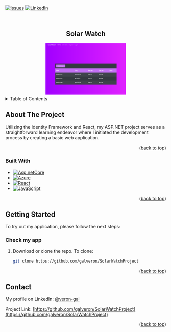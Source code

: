 <a name="readme-top"></a>

[![Issues][issues-shield]][issues-url]
[![LinkedIn][linkedin-shield]][linkedin-url]



<!-- PROJECT LOGO -->
<br />
<div align="center">
  <h2 align="center">Solar Watch</h2>
  <a href="https://github.com/galveron/SolarWatchProject">
    <img src="images/solar.png" alt="Screenshot" width="50%" height="50%">
  </a>
</div>

<!-- TABLE OF CONTENTS -->
<details>
  <summary>Table of Contents</summary>
  <ol>
    <li>
      <a href="#about-the-project">About The Project</a>
      <ul>
        <li><a href="#built-with">Built With</a></li>
      </ul>
    </li>
    <li>
      <a href="#getting-started">Getting Started</a>
      <ul>
        <!-- <li><a href="#prerequisites">Prerequisites</a></li> -->
        <li><a href="#app">Check my app</a></li>
      </ul>
    </li>
    <li><a href="#contact">Contact</a></li>
  </ol>
</details>



<!-- ABOUT THE PROJECT -->
## About The Project

Utilizing the Identity Framework and React, my ASP.NET project serves as a straightforward learning endeavor where I initiated the development process by creating a basic web application.

<p align="right">(<a href="#readme-top">back to top</a>)</p>

### Built With

* [![Asp.netCore][Asp.netCore]][Asp.netCore-url]
* [![Azure][Azure]][Azure-url]
* [![React][React.js]][React-url]
* [![JavaScript][JavaScript]][JavaScript-url]

<p align="right">(<a href="#readme-top">back to top</a>)</p>

<a name="getting-started"></a>
<!-- GETTING STARTED -->
## Getting Started

To try out my application, please follow the next steps:

<!-- ### Prerequisites

* npm
  ```sh
  npm install
  ```
-->

<a name="app"></a>
### Check my app

1. Download or clone the repo.
   To clone: 
   ```sh
   git clone https://github.com/galveron/SolarWatchProject
   ```
<!--2. Install npm pacakges
   ```sh
   npm install
   ```
3. Change directory
   ```sh
   cd ../Mechty-learn/Mechty-learn-frontend
   ```
4. Start frontend
   ```sh
   npm run dev
   ```
5. Open 'http://localhost:8080' in your browser -->
 
<p align="right">(<a href="#readme-top">back to top</a>)</p>


<!-- CONTACT -->
## Contact

My profile on LinkedIn: [@veron-gal](www.linkedin.com/in/veron-gal)

Project Link: [https://github.com/galveron/SolarWatchProject](https://github.com/galveron/SolarWatchProject)

<p align="right">(<a href="#readme-top">back to top</a>)</p>




<!-- MARKDOWN LINKS & IMAGES -->
[issues-shield]: https://img.shields.io/github/issues/galveron/SolarWatchProject.svg?style=for-the-badge
[issues-url]: https://github.com/galveron/SolarWatchProject/issues
[linkedin-shield]: https://img.shields.io/badge/-LinkedIn-black.svg?style=for-the-badge&logo=linkedin&colorB=0096FF
[linkedin-url]: https://linkedin.com/in/veron-gal
[product-screenshot]: images/solar.png
[Asp.netCore]: https://img.shields.io/badge/ASP.NET_Core-512BD4?style=for-the-badge&logo=.net&logoColor=white
[Asp.netCore-url]: https://dotnet.microsoft.com/en-us/apps/aspnet
[Azure]:https://img.shields.io/badge/Microsoft_Azure-0078D4?style=for-the-badge&logo=microsoftazure&logoColor=white
[Azure-url]: https://azure.microsoft.com/en-us/free/search/?ef_id=_k_Cj0KCQjw_qexBhCoARIsAFgBlesj4zlpsF7CRNapEj4KFOyaQQQK_h9AJYF9m3mRFpVk_VZLzcc9OXcaAu0YEALw_wcB_k_&OCID=AIDcmmip7xznjm_SEM__k_Cj0KCQjw_qexBhCoARIsAFgBlesj4zlpsF7CRNapEj4KFOyaQQQK_h9AJYF9m3mRFpVk_VZLzcc9OXcaAu0YEALw_wcB_k_&gad_source=1&gclid=Cj0KCQjw_qexBhCoARIsAFgBlesj4zlpsF7CRNapEj4KFOyaQQQK_h9AJYF9m3mRFpVk_VZLzcc9OXcaAu0YEALw_wcB
[React.js]: https://img.shields.io/badge/React-20232A?style=for-the-badge&logo=react&logoColor=61DAFB
[React-url]: https://reactjs.org/
[JavaScript]: https://img.shields.io/badge/javascript-F7DF1E?style=for-the-badge&logo=javascript&logoColor=white
[JavaScript-url]: https://www.typescriptlang.org/
